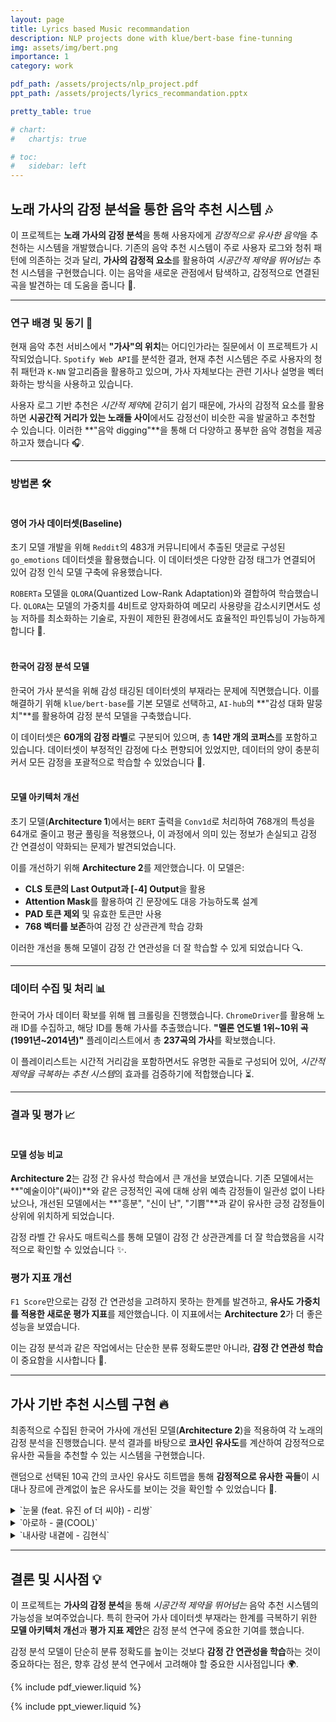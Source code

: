 ```yaml
---
layout: page
title: Lyrics based Music recommandation
description: NLP projects done with klue/bert-base fine-tunning
img: assets/img/bert.png
importance: 1
category: work

pdf_path: /assets/projects/nlp_project.pdf
ppt_path: /assets/projects/lyrics_recommandation.pptx

pretty_table: true

# chart:
#   chartjs: true

# toc:
#   sidebar: left
---
```


## 노래 가사의 감정 분석을 통한 음악 추천 시스템 🎶

이 프로젝트는 **노래 가사의 감정 분석**을 통해 사용자에게 *감정적으로 유사한 음악*을 추천하는 시스템을 개발했습니다. 기존의 음악 추천 시스템이 주로 사용자 로그와 청취 패턴에 의존하는 것과 달리, **가사의 감정적 요소**를 활용하여 *시공간적 제약을 뛰어넘는* 추천 시스템을 구현했습니다. 이는 음악을 새로운 관점에서 탐색하고, 감정적으로 연결된 곡을 발견하는 데 도움을 줍니다 🌟.

---

### 연구 배경 및 동기 🤔

현재 음악 추천 서비스에서 **"가사"의 위치**는 어디인가라는 질문에서 이 프로젝트가 시작되었습니다. `Spotify Web API`를 분석한 결과, 현재 추천 시스템은 주로 사용자의 청취 패턴과 `K-NN` 알고리즘을 활용하고 있으며, 가사 자체보다는 관련 기사나 설명을 벡터화하는 방식을 사용하고 있습니다.

사용자 로그 기반 추천은 *시간적 제약*에 갇히기 쉽기 때문에, 가사의 감정적 요소를 활용하면 **시공간적 거리가 있는 노래들 사이**에서도 감정선이 비슷한 곡을 발굴하고 추천할 수 있습니다. 이러한 **"음악 digging"**을 통해 더 다양하고 풍부한 음악 경험을 제공하고자 했습니다 🎧.

---

### 방법론 🛠️

#### <br>영어 가사 데이터셋(Baseline)
초기 모델 개발을 위해 `Reddit`의 483개 커뮤니티에서 추출된 댓글로 구성된 `go_emotions` 데이터셋을 활용했습니다. 이 데이터셋은 다양한 감정 태그가 연결되어 있어 감정 인식 모델 구축에 유용했습니다.

`ROBERTa` 모델을 `QLORA`(Quantized Low-Rank Adaptation)와 결합하여 학습했습니다. `QLORA`는 모델의 가중치를 4비트로 양자화하여 메모리 사용량을 감소시키면서도 성능 저하를 최소화하는 기술로, 자원이 제한된 환경에서도 효율적인 파인튜닝이 가능하게 합니다 🚀.

#### <br>한국어 감정 분석 모델
한국어 가사 분석을 위해 감성 태깅된 데이터셋의 부재라는 문제에 직면했습니다. 이를 해결하기 위해 `klue/bert-base`를 기본 모델로 선택하고, `AI-hub`의 **"감성 대화 말뭉치"**를 활용하여 감정 분석 모델을 구축했습니다.

이 데이터셋은 **60개의 감정 라벨**로 구분되어 있으며, 총 **14만 개의 코퍼스**를 포함하고 있습니다. 데이터셋이 부정적인 감정에 다소 편향되어 있었지만, 데이터의 양이 충분히 커서 모든 감정을 포괄적으로 학습할 수 있었습니다 🌈.

#### <br>모델 아키텍처 개선
초기 모델(**Architecture 1**)에서는 `BERT` 출력을 `Conv1d`로 처리하여 768개의 특성을 64개로 줄이고 평균 풀링을 적용했으나, 이 과정에서 의미 있는 정보가 손실되고 감정 간 연결성이 약화되는 문제가 발견되었습니다.

이를 개선하기 위해 **Architecture 2**를 제안했습니다. 이 모델은:
- **CLS 토큰의 Last Output과 [-4] Output**을 활용
- **Attention Mask**를 활용하여 긴 문장에도 대응 가능하도록 설계
- **PAD 토큰 제외** 및 유효한 토큰만 사용
- **768 벡터를 보존**하여 감정 간 상관관계 학습 강화

이러한 개선을 통해 모델이 감정 간 연관성을 더 잘 학습할 수 있게 되었습니다 🔍.

---

### 데이터 수집 및 처리 📊

한국어 가사 데이터 확보를 위해 웹 크롤링을 진행했습니다. `ChromeDriver`를 활용해 노래 ID를 수집하고, 해당 ID를 통해 가사를 추출했습니다. **"멜론 연도별 1위~10위 곡(1991년~2014년)"** 플레이리스트에서 총 **237곡의 가사**를 확보했습니다.

이 플레이리스트는 시간적 거리감을 포함하면서도 유명한 곡들로 구성되어 있어, *시간적 제약을 극복하는 추천 시스템*의 효과를 검증하기에 적합했습니다 ⏳.

---

### 결과 및 평가 📈

#### <br>모델 성능 비교
**Architecture 2**는 감정 간 유사성 학습에서 큰 개선을 보였습니다. 기존 모델에서는 **"예술이야"(싸이)**와 같은 긍정적인 곡에 대해 상위 예측 감정들이 일관성 없이 나타났으나, 개선된 모델에서는 **"흥분", "신이 난", "기쁨"**과 같이 유사한 긍정 감정들이 상위에 위치하게 되었습니다.

감정 라벨 간 유사도 매트릭스를 통해 모델이 감정 간 상관관계를 더 잘 학습했음을 시각적으로 확인할 수 있었습니다 ✨.

### 평가 지표 개선
`F1 Score`만으로는 감정 간 연관성을 고려하지 못하는 한계를 발견하고, **유사도 가중치를 적용한 새로운 평가 지표**를 제안했습니다. 이 지표에서는 **Architecture 2**가 더 좋은 성능을 보였습니다.

이는 감정 분석과 같은 작업에서는 단순한 분류 정확도뿐만 아니라, **감정 간 연관성 학습**이 중요함을 시사합니다 🌟.

---

## 가사 기반 추천 시스템 구현 🔥

최종적으로 수집된 한국어 가사에 개선된 모델(**Architecture 2**)을 적용하여 각 노래의 감정 분석을 진행했습니다. 분석 결과를 바탕으로 **코사인 유사도**를 계산하여 감정적으로 유사한 곡들을 추천할 수 있는 시스템을 구현했습니다.

랜덤으로 선택된 10곡 간의 코사인 유사도 히트맵을 통해 **감정적으로 유사한 곡들**이 시대나 장르에 관계없이 높은 유사도를 보이는 것을 확인할 수 있었습니다 🎵.


<details>
<summary markdown="span">`눈물 (feat. 유진 of 더 씨야) - 리쌍`</summary>

| Rank | Song | Artist | Similarity |
|------|------|--------|------------|
| 1 | 여인의 향기 | 씨야 | 0.9936 |
| 2 | 그녀의 연인에게... #Story I | K2 김성면 | 0.9935 |
| 3 | 눈, 코, 입 | 태양 | 0.9917 |
| 4 | No.1 | 보아 (BoA) | 0.9901 |
| 5 | 미워도 다시 한번 (Original Ver.) | 바이브 | 0.9896 |
| 6 | 미안해요 | 김건모 | 0.9892 |
| 7 | 심장이 없어 | 에이트 | 0.9889 |
| 8 | 슬프도록 아름다운 ... | K2 김성면 | 0.9886 |
| 9 | 야생화 | 박효신 | 0.9881 |
| 10 | 벌써 일년 | 브라운 아이즈 | 0.9863 |

</details>


<details>
<summary markdown="span">`아로하 - 쿨(COOL)`</summary>

| Rank | Song | Artist | Similarity |
|------|------|--------|------------|
| 1 | 사랑의 서약 | 한동준 | 0.9732 |
| 2 | Run To You | DJ DOC | 0.8972 |
| 3 | 괜찮아 | 녹색지대 | 0.8796 |
| 4 | 너를 사랑해 | 한동준 | 0.8692 |
| 5 | I Love U Oh Thank U (Feat. 김태우 Of God) | MC몽 | 0.7939 |
| 6 | Mr. Chu (On Stage) | Apink (에이핑크) | 0.7735 |
| 7 | 우린 제법 잘 어울려요 | 성시경 | 0.7665 |
| 8 | 영원한 사랑 | 핑클 (Fin.K.L) | 0.7575 |
| 9 | 너에게 원한건 | 노이즈 | 0.7072 |
| 10 | Dreams Come True | S.E.S. | 0.6983 |

</details>

<details>
<summary markdown="span">`내사랑 내곁에 - 김현식`</summary>

| Rank | Song | Artist | Similarity |
|------|------|--------|------------|
| 1 | 사랑...후에 | 신혜성, 린 | 0.9790 |
| 2 | 부디 | 윤종신 | 0.9781 |
| 3 | 추억은 사랑을 닮아 | 박효신 | 0.9770 |
| 4 | 사랑비 | 김태우 | 0.9707 |
| 5 | 꿈 | 이현우 | 0.9693 |
| 6 | 착한 사랑 | 김민종 | 0.9672 |
| 7 | 슬픈 인연 | 015B | 0.9665 |
| 8 | 오늘 같은 밤이면 | 박정운 | 0.9661 |
| 9 | 흰눈 | 이루 | 0.9638 |
| 10 | 모노드라마 (With 유승우) | 허각 | 0.9629 |

</details>

---

## 결론 및 시사점 💡

이 프로젝트는 **가사의 감정 분석**을 통해 *시공간적 제약을 뛰어넘는* 음악 추천 시스템의 가능성을 보여주었습니다. 특히 한국어 가사 데이터셋 부재라는 한계를 극복하기 위한 **모델 아키텍처 개선**과 **평가 지표 제안**은 감정 분석 연구에 중요한 기여를 했습니다.

감정 분석 모델이 단순히 분류 정확도를 높이는 것보다 **감정 간 연관성을 학습**하는 것이 중요하다는 점은, 향후 감성 분석 연구에서 고려해야 할 중요한 시사점입니다 🌍.


{% include pdf_viewer.liquid %}

{% include ppt_viewer.liquid %}
